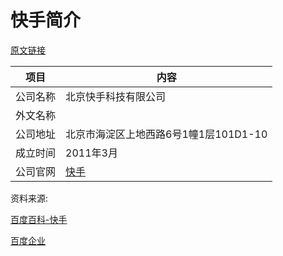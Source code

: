 # 快手简介

[原文链接]()

|项目|内容|
|-----|-----|
|公司名称|北京快手科技有限公司|
|外文名称||
|公司地址|北京市海淀区上地西路6号1幢1层101D1-10|
|成立时间|2011年3月|
|公司官网|[快手](https://www.kuaishou.com/)|

资料来源: 

[百度百科-快手](https://baike.baidu.com/item/%E5%BF%AB%E6%89%8B/19678032?fr=aladdin)

[百度企业](https://baike.baidu.com/item/%E5%8C%97%E4%BA%AC%E5%BF%AB%E6%89%8B%E7%A7%91%E6%8A%80%E6%9C%89%E9%99%90%E5%85%AC%E5%8F%B8/19979962)